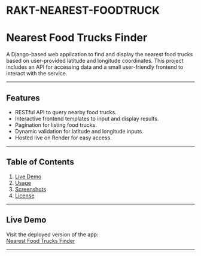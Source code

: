 # RAKT-NEAREST-FOODTRUCK
# Nearest Food Trucks Finder

A Django-based web application to find and display the nearest food trucks based on user-provided latitude and longitude coordinates. This project includes an API for accessing data and a small user-friendly frontend to interact with the service.

---

## Features
- RESTful API to query nearby food trucks.
- Interactive frontend templates to input and display results.
- Pagination for listing food trucks.
- Dynamic validation for latitude and longitude inputs.
- Hosted live on Render for easy access.

---

## Table of Contents
1. [Live Demo](#live-demo)
2. [Usage](#usage)
3. [Screenshots](#screenshots)
4. [License](#license)

---

## Live Demo
Visit the deployed version of the app:  
[Nearest Food Trucks Finder](https://rakt-nearest-foodtruck-challenge.onrender.com/foodtrucksnearby/)

---
